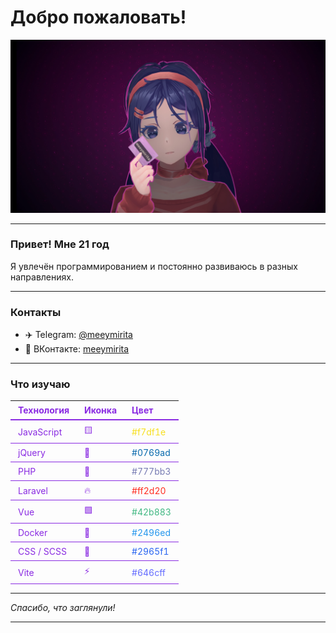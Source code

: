 # Добро пожаловать!

![Mita](https://github.com/meeymirita/meeymirita/blob/main/images/me.png?raw=true)

---

### Привет! Мне **21 год**

Я увлечён программированием и постоянно развиваюсь в разных направлениях.

---

### Контакты

- ✈️ Telegram: [@meeymirita](https://t.me/meeymirita)  
- 🔗 ВКонтакте: [meeymirita](https://vk.com/meeymirita)  

---

### Что изучаю

| Технология  | Иконка | Цвет         |
|-------------|--------|--------------|
| JavaScript  | 🟨     | <span style="color:#f7df1e">#f7df1e</span> |
| jQuery      | 💙     | <span style="color:#0769ad">#0769ad</span> |
| PHP         | 🐘     | <span style="color:#777bb3">#777bb3</span> |
| Laravel     | 🔥     | <span style="color:#ff2d20">#ff2d20</span> |
| Vue         | 🟩     | <span style="color:#42b883">#42b883</span> |
| Docker      | 🐳     | <span style="color:#2496ed">#2496ed</span> |
| CSS / SCSS  | 🎨     | <span style="color:#2965f1">#2965f1</span> |
| Vite        | ⚡     | <span style="color:#646cff">#646cff</span> |

---

*Спасибо, что заглянули!*

---

<style>
table {
  border-collapse: collapse;
  width: 100%;
  max-width: 400px;
  margin-top: 10px;
  margin-bottom: 10px;
}
th, td {
  border-bottom: 1px solid #8a2be2;
  padding: 6px 12px;
  text-align: left;
  color: #8a2be2;
}
th {
  border-bottom: 2px solid #8a2be2;
}
</style>

